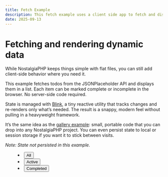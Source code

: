 ```yaml
---
title: Fetch Example
description: This fetch example uses a client side app to fetch and display from a REST API.
date: 2025-09-13
---
```


# Fetching and rendering dynamic data

While NostalgiaPHP keeps things simple with flat files, you can still add client-side behavior where you need it.

This example fetches todos from the JSONPlaceholder API and displays them in a list. Each item can be marked complete or incomplete in the browser. No server-side code required.

State is managed with [Blink](/about/blink), a tiny reactive utility that tracks changes and re-renders only what’s needed. The result is a snappy, modern feel without pulling in a heavyweight framework.

It’s the same idea as the [gallery example](/about#gallery-demo): small, portable code that you can drop into any NostalgiaPHP project. You can even persist state to local or session storage if you want it to stick between visits.

_Note: State not persisted in this example._

<script type="module" src="/static/js/apps/fetch-todos.js"></script>

<div class="todo-list">
  <menu>
    <li><button type="button" data-filter="all" aria-pressed="true">All</button></li>
    <li><button type="button" data-filter="active" aria-pressed="false">Active</button></li>
    <li><button type="button" data-filter="completed" aria-pressed="false">Completed</button></li>
  </menu>
  
  <ul class="todos no-padding list-style-none" data-todos></ul>
</div>
